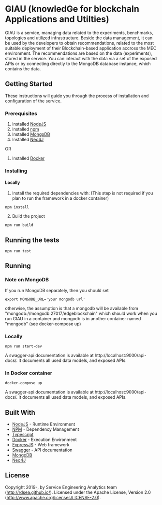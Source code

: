 # GIAU (knowledGe for blockchaIn Applications and Utilties)

GIAU is a service, managing data related to the experiments, benchmarks, topologies and utilized infrastructure. Beside the data management, it can be used by the developers to obtain recommendations, related to the most suitable deployment of their Blockchain-based application accross the MEC environment. The recommendations are based on the data (experiments), stored in the service. You can interact with the data via a set of the exposed APIs or by connecting directly to the MongoDB database instance, which contains the data.

## Getting Started
These instructions will guide you through the process of installation and configuration of the service.
### Prerequisites
1. Installed [NodeJS](https://nodejs.org/en/)
2. Installed [npm](https://www.npmjs.com/)
3. Installed [MongoDB](https://www.mongodb.com/)
4. Installed [Neo4J](https://neo4j.com/)

OR

1. Installed [Docker](https://www.docker.com/)

### Installing
#### Locally
1. Install the required dependencies with: (This step is not required if you plan to run the framework in a docker container)
```
npm install
```
2. Build the project
```
npm run build
```
## Running the tests
```
npm run test
```

## Running
### Note on MongoDB
If you run MongoDB separately, then you should set
```
export MONGODB_URL='your mongodb url'
```
otherwise, the assumption is that a mongodb will be available from "mongodb://mongodb:27017/edgeblockchain" which should work when you run GIAU in a container and mongodb is in another container named "mongodb" (see docker-compose up)

### Locally
```
npm run start-dev
```
A swagger-api documentation is available at http://localhost:9000/api-docs/. It documents all used data models, and exposed APIs.
### In Docker container
```
docker-compose up
```
A swagger-api documentation is available at http://localhost:9000/api-docs/. It documents all used data models, and exposed APIs.
## Built With

* [NodeJS](https://nodejs.org/en/) - Runtime Environment
* [NPM](https://www.npmjs.com/) - Dependency Management
* [Typescript](https://www.typescriptlang.org/)
* [Docker](https://www.docker.com/) - Execution Environment
* [ExpressJS](https://expressjs.com/) - Web framework
* [Swagger](https://swagger.io/) - API documentation
* [MongoDB](https://www.mongodb.com/)
* [Neo4J](https://neo4j.com/)

## License
Copyright 2019-, by Service Engineering Analytics team (http://rdsea.github.io/).
Licensed under the Apache License, Version 2.0 (http://www.apache.org/licenses/LICENSE-2.0).
